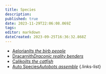 ```yaml
---
title: Species
description: 
published: true
date: 2023-11-29T22:06:08.069Z
tags: 
editor: markdown
dateCreated: 2023-09-25T16:36:32.868Z
---
```


- [Aelorian*Its the birb people*](/reference/species/aelorian)
- [Dracarnith*Draconic reality benders*](/reference/species/dracarnith)
- [Calikoi*Its the catfish*](/reference/species/calikoi)
- [Auto Species*Autobots assemble*](/reference/species/)
{.links-list}